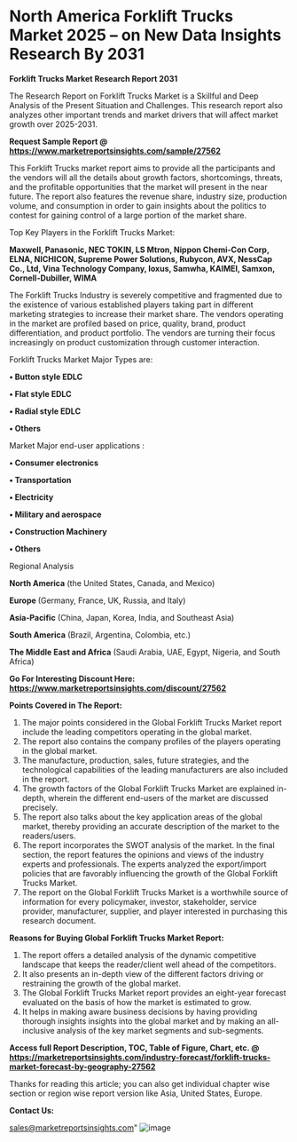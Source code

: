 # North America Forklift Trucks Market 2025 – on New Data Insights Research By 2031

<strong>Forklift Trucks Market Research Report 2031</strong>

The Research Report on Forklift Trucks Market is a Skillful and Deep Analysis of the Present Situation and Challenges. This research report also analyzes other important trends and market drivers that will affect market growth over 2025-2031.

<strong>Request Sample Report @ <a href=https://www.marketreportsinsights.com/sample/27562>https://www.marketreportsinsights.com/sample/27562</a></strong>

This Forklift Trucks market report aims to provide all the participants and the vendors will all the details about growth factors, shortcomings, threats, and the profitable opportunities that the market will present in the near future. The report also features the revenue share, industry size, production volume, and consumption in order to gain insights about the politics to contest for gaining control of a large portion of the market share.

Top Key Players in the Forklift Trucks Market:

<strong>Maxwell, Panasonic, NEC TOKIN, LS Mtron, Nippon Chemi-Con Corp, ELNA, NICHICON, Supreme Power Solutions, Rubycon, AVX, NessCap Co., Ltd, Vina Technology Company, Ioxus, Samwha, KAIMEI, Samxon, Cornell-Dubiller, WIMA</strong>

The Forklift Trucks Industry is severely competitive and fragmented due to the existence of various established players taking part in different marketing strategies to increase their market share. The vendors operating in the market are profiled based on price, quality, brand, product differentiation, and product portfolio. The vendors are turning their focus increasingly on product customization through customer interaction.

Forklift Trucks Market Major Types are:

<strong>• Button style EDLC

• Flat style EDLC

• Radial style EDLC

• Others</strong>

Market Major end-user applications :

<strong>• Consumer electronics

• Transportation

• Electricity

• Military and aerospace

• Construction Machinery

• Others</strong>

Regional Analysis

</u><strong><b>North America</b></strong> (the United States, Canada, and Mexico)

<strong><b>Europe </b></strong>(Germany, France, UK, Russia, and Italy)

<strong><b>Asia-Pacific</b></strong> (China, Japan, Korea, India, and Southeast Asia)

<strong><b>South America</b></strong> (Brazil, Argentina, Colombia, etc.)

<strong><b>The Middle East and Africa</b></strong> (Saudi Arabia, UAE, Egypt, Nigeria, and South Africa)

<strong>Go For Interesting Discount Here: <a href=https://www.marketreportsinsights.com/discount/27562>https://www.marketreportsinsights.com/discount/27562</a></strong>

<strong>Points Covered in The Report:</strong>
<ol>
  <li>The major points considered in the Global Forklift Trucks Market report include the leading competitors operating in the global market.</li>
  <li>The report also contains the company profiles of the players operating in the global market.</li>
  <li>The manufacture, production, sales, future strategies, and the technological capabilities of the leading manufacturers are also included in the report.</li>
  <li>The growth factors of the Global Forklift Trucks Market are explained in-depth, wherein the different end-users of the market are discussed precisely.</li>
  <li>The report also talks about the key application areas of the global market, thereby providing an accurate description of the market to the readers/users.</li>
  <li>The report incorporates the SWOT analysis of the market. In the final section, the report features the opinions and views of the industry experts and professionals. The experts analyzed the export/import policies that are favorably influencing the growth of the Global Forklift Trucks Market.</li>
  <li>The report on the Global Forklift Trucks Market is a worthwhile source of information for every policymaker, investor, stakeholder, service provider, manufacturer, supplier, and player interested in purchasing this research document.</li>
</ol>
<strong>Reasons for Buying Global Forklift Trucks Market Report:</strong>

<ol>
  <li>The report offers a detailed analysis of the dynamic competitive landscape that keeps the reader/client well ahead of the competitors.</li>
  <li>It also presents an in-depth view of the different factors driving or restraining the growth of the global market.</li>
  <li>The Global Forklift Trucks Market report provides an eight-year forecast evaluated on the basis of how the market is estimated to grow.</li>
  <li>It helps in making aware business decisions by having providing thorough insights insights into the global market and by making an all-inclusive analysis of the key market segments and sub-segments.</li>
</ol>
<strong>Access full Report Description, TOC, Table of Figure, Chart, etc. @ <a href=https://marketreportsinsights.com/industry-forecast/forklift-trucks-market-forecast-by-geography-27562>https://marketreportsinsights.com/industry-forecast/forklift-trucks-market-forecast-by-geography-27562</a></strong>


Thanks for reading this article; you can also get individual chapter wise section or region wise report version like Asia, United States, Europe.

<strong>Contact Us:</strong>

sales@marketreportsinsights.com"
![image](https://github.com/user-attachments/assets/887864d2-4021-40f5-aca9-1a7e97ea4e2e)
